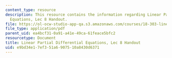 ```yaml
---
content_type: resource
description: This resource contains the information regarding Linear Partial Differential
  Equations, Lec 8 Handout.
file: https://ol-ocw-studio-app-qa.s3.amazonaws.com/courses/18-303-linear-partial-differential-equations-analysis-and-numerics-fall-2014/e9bd34e17ef351a6907510a8430d6371_MIT18_303F14_music.pdf
file_type: application/pdf
parent_uid: ea4bcf31-0a91-a41e-49ca-61feace5bfc2
resourcetype: Document
title: Linear Partial Differential Equations, Lec 8 Handout
uid: e9bd34e1-7ef3-51a6-9075-10a8430d6371
---
```

